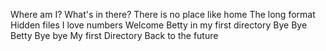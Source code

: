Where am I?
What's in there?
There is no place like home
The long format
Hidden files
I love numbers
Welcome
Betty in my first directory
Bye Bye Betty
Bye bye My first Directory
Back to the future
